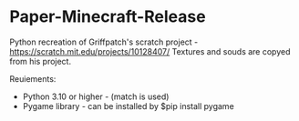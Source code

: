 # Paper-Minecraft-Release
Python recreation of Griffpatch's scratch project - https://scratch.mit.edu/projects/10128407/
Textures and souds are copyed from his project.

Reuiements:
 - Python 3.10 or higher - (match is used)
 - Pygame library  - can be installed by $pip install pygame
